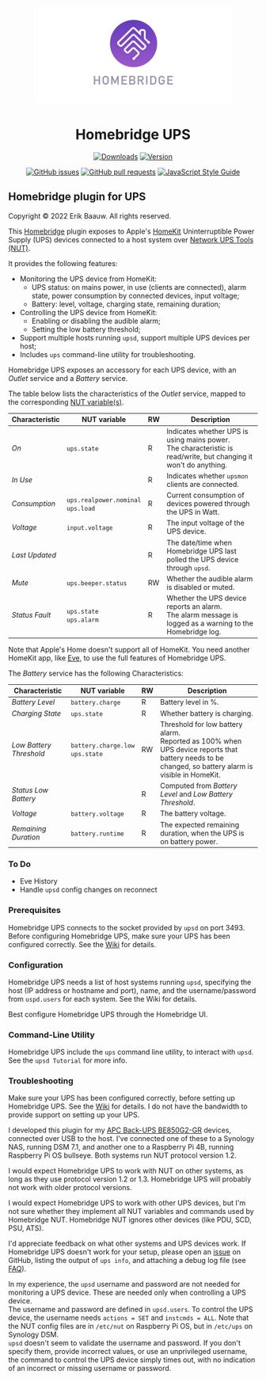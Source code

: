 <p align="center">
  <img src="homebridge-ups.png" height="200px">  
</p>
<span align="center">

# Homebridge UPS
[![Downloads](https://img.shields.io/npm/dt/homebridge-ups)](https://www.npmjs.com/package/homebridge-ups)
[![Version](https://img.shields.io/npm/v/homebridge-ups)](https://www.npmjs.com/package/homebridge-ups)
<!-- [![Homebridge Discord](https://img.shields.io/discord/432663330281226270?color=728ED5&logo=discord&label=discord)](https://discord.gg/zUhSZSNb4P)
[![verified-by-homebridge](https://badgen.net/badge/homebridge/verified/purple)](https://github.com/homebridge/homebridge/wiki/Verified-Plugins) -->

[![GitHub issues](https://img.shields.io/github/issues/ebaauw/homebridge-ups)](https://github.com/ebaauw/homebridge-ups/issues)
[![GitHub pull requests](https://img.shields.io/github/issues-pr/ebaauw/homebridge-ups)](https://github.com/ebaauw/homebridge-ups/pulls)
[![JavaScript Style Guide](https://img.shields.io/badge/code_style-standard-brightgreen)](https://standardjs.com)

</span>

## Homebridge plugin for UPS
Copyright © 2022 Erik Baauw. All rights reserved.

This [Homebridge](https://github.com/homebridge/homebridge) plugin exposes to Apple's [HomeKit](http://www.apple.com/ios/home/) Uninterruptible Power Supply (UPS) devices connected to a host system over [Network UPS Tools (NUT)](https://networkupstools.org).

It provides the following features:
- Monitoring the UPS device from HomeKit:
  - UPS status: on mains power, in use (clients are connected), alarm state, power consumption by connected devices, input voltage;
  - Battery: level, voltage, charging state, remaining duration;
- Controlling the UPS device from HomeKit:
  - Enabling or disabling the audible alarm;
  - Setting the low battery threshold;
- Support multiple hosts running `upsd`, support multiple UPS devices per host;
- Includes `ups` command-line utility for troubleshooting.

Homebridge UPS exposes an accessory for each UPS device, with an _Outlet_ service and a _Battery_ service.

The table below lists the characteristics of the _Outlet_ service,
mapped to the corresponding
[NUT variable(s)](https://networkupstools.org/docs/developer-guide.chunked/apas02.html).

Characteristic | NUT variable | RW | Description
-- | -- | -- | --
_On_ | `ups.state` | R | Indicates whether UPS is using mains power.<br>The characteristic is read/write, but changing it won't do anything.
_In Use_ | | R | Indicates whether `upsmon` clients are connected.
_Consumption_ | `ups.realpower.nominal`<br>`ups.load` | R |Current consumption of devices powered through the UPS in Watt.
_Voltage_ | `input.voltage` | R |The input voltage of the UPS device.
_Last Updated_ | | R | The date/time when Homebridge UPS last polled the UPS device through `upsd`.
_Mute_ | `ups.beeper.status` | RW | Whether the audible alarm is disabled or muted.
_Status Fault_ | `ups.state`<br>`ups.alarm` | R | Whether the UPS device reports an alarm.<br>The alarm message is logged as a warning to the Homebridge log.

Note that Apple's Home doesn't support all of HomeKit.
You need another HomeKit app, like [Eve](https://www.evehome.com/en/eve-app),
to use the full features of Homebridge UPS.

The _Battery_ service has the following Characteristics:

Characteristic | NUT variable | RW | Description
-- | -- | -- | --
_Battery Level_ | `battery.charge` | R | Battery level in %.
_Charging State_ | `ups.state` | R | Whether battery is charging.
_Low Battery Threshold_ | `battery.charge.low`<br>`ups.state` | RW | Threshold for low battery alarm.<br>Reported as 100% when UPS device reports that battery needs to be changed, so battery alarm is visible in HomeKit.
_Status Low Battery_ | | R | Computed from _Battery Level_ and _Low Battery Threshold_.
_Voltage_ | `battery.voltage` | R | The battery voltage.
_Remaining Duration_ | `battery.runtime` | R | The expected remaining duration, when the UPS is on battery power.

### To Do
- Eve History
- Handle `upsd` config changes on reconnect

### Prerequisites
Homebridge UPS connects to the socket provided by `upsd` on port 3493.
Before configuring Homebridge UPS, make sure your UPS has been configured correctly.
See the [Wiki](https://github.com/ebaauw/homebridge-ups/wiki/NUT-Setup) for details.

### Configuration
Homebridge UPS needs a list of host systems running `upsd`, specifying the host (IP address or hostname and port), name, and the username/password from `uspd.users` for each system.
See the Wiki for details.

Best configure Homebridge UPS through the Homebridge UI.

### Command-Line Utility
Homebridge UPS include the `ups` command line utility, to interact with `upsd`.
See the `upsd Tutorial` for more info.

### Troubleshooting
Make sure your UPS has been configured correctly, before setting up Homebridge UPS.
See the [Wiki](https://github.com/ebaauw/homebridge-ups/wiki/NUT-Setup) for details.
I do not have the bandwidth to provide support on setting up your UPS.

I developed this plugin for my [APC Back-UPS BE850G2-GR](https://www.apc.com/shop/nl/en/products/APC-Back-UPS-850VA-230V-USB-Type-C-and-A-charging-ports-8-Schuko-CEE-7-outlets-2-surge-/P-BE850G2-GR) devices, connected over USB to the host.
I've connected one of these to a Synology NAS, running DSM 7.1,
and another one to a Raspberry Pi 4B, running Raspberry Pi OS bullseye.
Both systems run NUT protocol version 1.2.

I would expect Homebridge UPS to work with NUT on other systems, as long as they use protocol version 1.2 or 1.3.
Homebridge UPS will probably not work with older protocol versions.

I would expect Homebridge UPS to work with other UPS devices,
but I'm not sure whether they implement all NUT variables and commands used
by Homebridge NUT.
Homebridge NUT ignores other devices (like PDU, SCD, PSU, ATS).

I'd appreciate feedback on what other systems and UPS devices work.
If Homebridge UPS doesn't work for your setup, please open an
[issue](https://github.com/ebaauw/homebridge-ups/issues) on GitHub,
listing the output of `ups info`, and attaching a debug log file (see
[FAQ](https://github.com/ebaauw/homebridge-hue/wiki/FAQ#homebridge)).

In my experience, the `upsd` username and password are not needed for monitoring a UPS device.
These are needed only when controlling a UPS device.  
The username and password are defined in `upsd.users`.
To control the UPS device, the username needs `actions = SET` and `instcmds = ALL`.
Note that the NUT config files are in `/etc/nut` on Raspberry Pi OS, but in `/etc/ups` on Synology DSM.  
`upsd` doesn't seem to validate the username and password.
If you don't specify them, provide incorrect values, or use an unprivileged username,
the command to control the UPS device simply times out, with no indication of
an incorrect or missing username or password.
